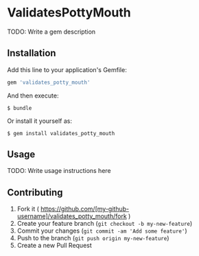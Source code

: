 # ValidatesPottyMouth

TODO: Write a gem description

## Installation

Add this line to your application's Gemfile:

```ruby
gem 'validates_potty_mouth'
```

And then execute:

    $ bundle

Or install it yourself as:

    $ gem install validates_potty_mouth

## Usage

TODO: Write usage instructions here

## Contributing

1. Fork it ( https://github.com/[my-github-username]/validates_potty_mouth/fork )
2. Create your feature branch (`git checkout -b my-new-feature`)
3. Commit your changes (`git commit -am 'Add some feature'`)
4. Push to the branch (`git push origin my-new-feature`)
5. Create a new Pull Request
